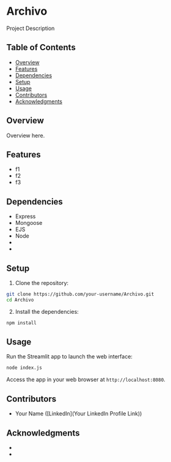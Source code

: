 # Archivo

Project Description

## Table of Contents

- [Overview](#overview)
- [Features](#features)
- [Dependencies](#dependencies)
- [Setup](#setup)
- [Usage](#usage)
- [Contributors](#contributors)
- [Acknowledgments](#acknowledgments)


## Overview

Overview here.

## Features

- f1
- f2
- f3

## Dependencies

- Express
- Mongoose
- EJS
- Node
- 
- 

## Setup

1. Clone the repository:

```bash
git clone https://github.com/your-username/Archivo.git
cd Archivo
```

2. Install the dependencies:

```bash
npm install
```

## Usage

Run the Streamlit app to launch the web interface:

```bash
node index.js
```

Access the app in your web browser at `http://localhost:8080`.

## Contributors

- Your Name ([LinkedIn](Your LinkedIn Profile Link))

## Acknowledgments

- 
- 
